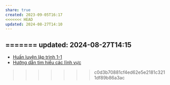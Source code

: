 ```yaml
---
share: true
created: 2023-09-05T16:17
<<<<<<< HEAD
updated: 2024-08-27T14:10
---
```

=======
updated: 2024-08-27T14:15
---
- [Huấn luyện lập trình 1-1](../../3%20%C3%9D%20t%C6%B0%E1%BB%9Fng/C%C3%A1c%20bu%E1%BB%95i%20chia%20s%E1%BA%BB,%20l%E1%BB%9Bp%20h%E1%BB%8Dc,%20kho%C3%A1%20%C4%91%C3%A0o%20t%E1%BA%A1o,%20bu%E1%BB%95i%20hu%E1%BA%A5n%20luy%E1%BB%87n/Hu%E1%BA%A5n%20luy%E1%BB%87n%20l%E1%BA%ADp%20tr%C3%ACnh%201-1.md)
- [Hướng dẫn tìm hiểu các lĩnh vực](../../3%20%C3%9D%20t%C6%B0%E1%BB%9Fng/C%C3%A1c%20bu%E1%BB%95i%20chia%20s%E1%BA%BB,%20l%E1%BB%9Bp%20h%E1%BB%8Dc,%20kho%C3%A1%20%C4%91%C3%A0o%20t%E1%BA%A1o,%20bu%E1%BB%95i%20hu%E1%BA%A5n%20luy%E1%BB%87n/H%C6%B0%E1%BB%9Bng%20d%E1%BA%ABn%20t%C3%ACm%20hi%E1%BB%83u%20c%C3%A1c%20l%C4%A9nh%20v%E1%BB%B1c.md)
>>>>>>> c0d3b70881cf4ed62e5e2181c3211df89b86a3ac
